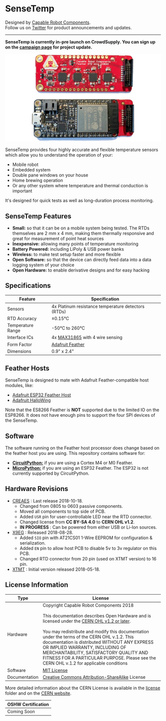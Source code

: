 # SenseTemp

Designed by [Capable Robot Components](http://capablerobot.com).  
Follow us on [Twitter](http://twitter.com/capablerobot) for product announcements and updates.

---

**SenseTemp is currently in-pre launch on CrowdSupply.  You can sign up on the [campaign page](https://www.crowdsupply.com/capable-robot-components/sensetemp) for project update.** 

![SenseTemp PCB Image](images/sensetemp_pcbs.jpg?raw=true)

SenseTemp provides four highly accurate and flexible temperature sensors which allow you to understand the operation of your:

* Mobile robot
* Embedded system 
* Double pane windows on your house
* Home brewing operation
* Or any other system where temperature and thermal conduction is important

It's designed for quick tests as well as long-duration process monitoring.

## SenseTemp Features 

* **Small:** so that it can be on a mobile system being tested.  The RTDs themselves are 2 mm x 4 mm, making them thermally responsive and great for measurement of point heat sources
* **Inexpensive:** allowing many points of temperature monitoring
* **Battery Powered:** including LiPoly & USB power banks
* **Wireless:** to make test setup faster and more flexible
* **Open Software:** so that the device can directly feed data into a data logging system of your choice
* **Open Hardware:** to enable derivative designs and for easy hacking

## Specifications

|Feature|Specification|
|----|----|
|Sensors|4x Platinum resistance temperature detectors (RTDs)|
|RTD Accuracy|±0.15°C|
|Temperature Range|-50°C to 260°C|
|Interface ICs|4x [MAX31865](https://www.maximintegrated.com/en/products/sensors/MAX31865.html) with 4 wire sensing|
|Form Factor|[Adafruit Feather](https://www.adafruit.com/feather)|
|Dimensions|0.9" x 2.4"|

## Feather Hosts

SenseTemp is designed to mate with Adafruit Feather-compatible host modules, like:

* [Adafruit ESP32 Feather Host](https://www.adafruit.com/product/3405)
* [Adafruit HalloWing](https://www.adafruit.com/product/3900)

Note that the ES8266 Feather is **NOT** supported due to the limited IO on the ESP8266.  It does not have enough pins to support the four SPI devices of the SenseTemp.

## Software

The software running on the Feather host processor does change based on the feather host you are using.  This repository contains software for:

* [**CircuitPython:**](software-circuitpython) if you are using a Cortex M4 or M0 Feather.  
* [**MicroPython:**](software-micropython) if you are using an ESP32 Feather.  The ESP32 is not currently supported by CircuitPython.

## Hardware Revisions

* [CREAES](revisions/CREAES) : Last release 2018-10-18.
	* Changed from 0805 to 0603 passive components.
	* Moved all components to top side of PCB.
	* Added `USR` pin for user-controllable LED near the RTD connector.
	* Changed license from **CC BY-SA 4.0** to **CERN OHL v1.2**.
	* **IN PROGRESS** : Can be powered from either USB or Li-Ion sources.
* [X9EG](revisions/X9EG) : Released 2018-08-28.
	* Added `SIO` pin with AT21CS01 1-Wire EEPROM for configuration & serialization.
	* Added `EN` pin to allow host PCB to disable 5v to 3v regulator on this PCB.
	* Changed RTD connector from 20 pin (used on XTMT version) to 16 pin.
* [XTMT](revisions/XTMT) : Initial version released 2018-05-18.

## License Information

| **Type** | **License** |
| --- | --- |
| Hardware | Copyright Capable Robot Components 2018 <br><br>This documentation describes Open Hardware and is licensed under the [CERN OHL v1.2 or later](https://www.ohwr.org/licenses/cern-ohl/license_versions/v1.2). <br/><br/> You may redistribute and modify this documentation under the terms of the CERN OHL v.1.2.  This documentation is distributed WITHOUT ANY EXPRESS OR IMPLIED WARRANTY, INCLUDING OF MERCHANTABILITY, SATISFACTORY QUALITY AND FITNESS FOR A PARTICULAR PURPOSE. Please see the CERN OHL v.1.2 for applicable conditions |
| Software | [MIT License](tree/master/LICENSE.txt) |
| Documentation | [Creative Commons Attribution-ShareAlike](https://creativecommons.org/licenses/by-sa/4.0/) License |

More detailed information about the CERN License is available in the [license](license) folder and on the [CERN website](https://www.ohwr.org/projects/cernohl/wiki).


| **OSHW Certification** |
| --- |
| Coming Soon |

